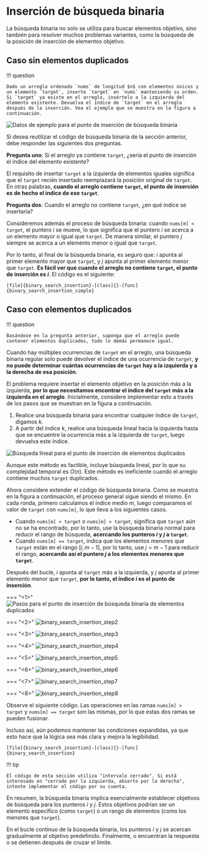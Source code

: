 # Inserción de búsqueda binaria

La búsqueda binaria no solo se utiliza para buscar elementos objetivo, sino también para resolver muchos problemas variantes, como la búsqueda de la posición de inserción de elementos objetivo.

## Caso sin elementos duplicados

!!! question

    Dado un arreglo ordenado `nums` de longitud $n$ con elementos únicos y un elemento `target`, inserte `target` en `nums` manteniendo su orden. Si `target` ya existe en el arreglo, insértelo a la izquierda del elemento existente. Devuelva el índice de `target` en el arreglo después de la inserción. Vea el ejemplo que se muestra en la figura a continuación.

![Datos de ejemplo para el punto de inserción de búsqueda binaria](binary_search_insertion.assets/binary_search_insertion_example.png)

Si desea reutilizar el código de búsqueda binaria de la sección anterior, debe responder las siguientes dos preguntas.

**Pregunta uno**: Si el arreglo ya contiene `target`, ¿sería el punto de inserción el índice del elemento existente?

El requisito de insertar `target` a la izquierda de elementos iguales significa que el `target` recién insertado reemplazará la posición original de `target`. En otras palabras, **cuando el arreglo contiene `target`, el punto de inserción es de hecho el índice de ese `target`**.

**Pregunta dos**: Cuando el arreglo no contiene `target`, ¿en qué índice se insertaría?

Consideremos además el proceso de búsqueda binaria: cuando `nums[m] < target`, el puntero $i$ se mueve, lo que significa que el puntero $i$ se acerca a un elemento mayor o igual que `target`. De manera similar, el puntero $j$ siempre se acerca a un elemento menor o igual que `target`.

Por lo tanto, al final de la búsqueda binaria, es seguro que: $i$ apunta al primer elemento mayor que `target`, y $j$ apunta al primer elemento menor que `target`. **Es fácil ver que cuando el arreglo no contiene `target`, el punto de inserción es $i$**. El código es el siguiente:

```src
[file]{binary_search_insertion}-[class]{}-[func]{binary_search_insertion_simple}
```

## Caso con elementos duplicados

!!! question

    Basándose en la pregunta anterior, suponga que el arreglo puede contener elementos duplicados, todo lo demás permanece igual.

Cuando hay múltiples ocurrencias de `target` en el arreglo, una búsqueda binaria regular solo puede devolver el índice de una ocurrencia de `target`, **y no puede determinar cuántas ocurrencias de `target` hay a la izquierda y a la derecha de esa posición**.

El problema requiere insertar el elemento objetivo en la posición más a la izquierda, **por lo que necesitamos encontrar el índice del `target` más a la izquierda en el arreglo**. Inicialmente, considere implementar esto a través de los pasos que se muestran en la figura a continuación.

1.  Realice una búsqueda binaria para encontrar cualquier índice de `target`, digamos $k$.
2.  A partir del índice $k$, realice una búsqueda lineal hacia la izquierda hasta que se encuentre la ocurrencia más a la izquierda de `target`, luego devuelva este índice.

![Búsqueda lineal para el punto de inserción de elementos duplicados](binary_search_insertion.assets/binary_search_insertion_naive.png)

Aunque este método es factible, incluye búsqueda lineal, por lo que su complejidad temporal es $O(n)$. Este método es ineficiente cuando el arreglo contiene muchos `target` duplicados.

Ahora considere extender el código de búsqueda binaria. Como se muestra en la figura a continuación, el proceso general sigue siendo el mismo. En cada ronda, primero calculamos el índice medio $m$, luego comparamos el valor de `target` con `nums[m]`, lo que lleva a los siguientes casos.

-   Cuando `nums[m] < target` o `nums[m] > target`, significa que `target` aún no se ha encontrado, por lo tanto, use la búsqueda binaria normal para reducir el rango de búsqueda, **acercando los punteros $i$ y $j$ a `target`**.
-   Cuando `nums[m] == target`, indica que los elementos menores que `target` están en el rango $[i, m - 1]$, por lo tanto, use $j = m - 1$ para reducir el rango, **acercando así el puntero $j$ a los elementos menores que `target`**.

Después del bucle, $i$ apunta al `target` más a la izquierda, y $j$ apunta al primer elemento menor que `target`, **por lo tanto, el índice $i$ es el punto de inserción**.

=== "<1>"
    ![Pasos para el punto de inserción de búsqueda binaria de elementos duplicados](binary_search_insertion.assets/binary_search_insertion_step1.png)

=== "<2>"
    ![binary_search_insertion_step2](binary_search_insertion.assets/binary_search_insertion_step2.png)

=== "<3>"
    ![binary_search_insertion_step3](binary_search_insertion.assets/binary_search_insertion_step3.png)

=== "<4>"
    ![binary_search_insertion_step4](binary_search_insertion.assets/binary_search_insertion_step4.png)

=== "<5>"
    ![binary_search_insertion_step5](binary_search_insertion.assets/binary_search_insertion_step5.png)

=== "<6>"
    ![binary_search_insertion_step6](binary_search_insertion.assets/binary_search_insertion_step6.png)

=== "<7>"
    ![binary_search_insertion_step7](binary_search_insertion.assets/binary_search_insertion_step7.png)

=== "<8>"
    ![binary_search_insertion_step8](binary_search_insertion.assets/binary_search_insertion_step8.png)

Observe el siguiente código. Las operaciones en las ramas `nums[m] > target` y `nums[m] == target` son las mismas, por lo que estas dos ramas se pueden fusionar.

Incluso así, aún podemos mantener las condiciones expandidas, ya que esto hace que la lógica sea más clara y mejora la legibilidad.

```src
[file]{binary_search_insertion}-[class]{}-[func]{binary_search_insertion}
```

!!! tip

    El código de esta sección utiliza "intervalo cerrado". Si está interesado en "cerrado por la izquierda, abierto por la derecha", intente implementar el código por su cuenta.

En resumen, la búsqueda binaria implica esencialmente establecer objetivos de búsqueda para los punteros $i$ y $j$. Estos objetivos podrían ser un elemento específico (como `target`) o un rango de elementos (como los menores que `target`).

En el bucle continuo de la búsqueda binaria, los punteros $i$ y $j$ se acercan gradualmente al objetivo predefinido. Finalmente, o encuentran la respuesta o se detienen después de cruzar el límite.
